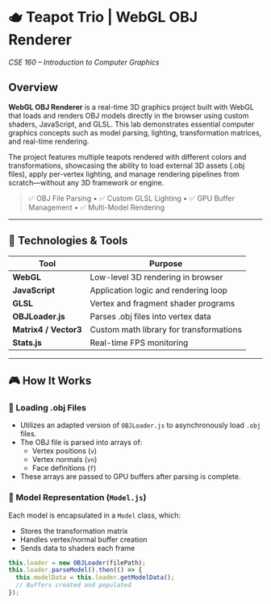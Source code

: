 # 🫖 Teapot Trio | WebGL OBJ Renderer  
*CSE 160 – Introduction to Computer Graphics*

## Overview

**WebGL OBJ Renderer** is a real-time 3D graphics project built with WebGL that loads and renders OBJ models directly in the browser using custom shaders, JavaScript, and GLSL. This lab demonstrates essential computer graphics concepts such as model parsing, lighting, transformation matrices, and real-time rendering.

The project features multiple teapots rendered with different colors and transformations, showcasing the ability to load external 3D assets (.obj files), apply per-vertex lighting, and manage rendering pipelines from scratch—without any 3D framework or engine.

> ✅ OBJ File Parsing • ✅ Custom GLSL Lighting • ✅ GPU Buffer Management • ✅ Multi-Model Rendering

---

## 🔧 Technologies & Tools

| Tool              | Purpose                              |
|------------------|--------------------------------------|
| **WebGL**         | Low-level 3D rendering in browser    |
| **JavaScript**    | Application logic and rendering loop |
| **GLSL**          | Vertex and fragment shader programs  |
| **OBJLoader.js**  | Parses .obj files into vertex data   |
| **Matrix4 / Vector3** | Custom math library for transformations |
| **Stats.js**      | Real-time FPS monitoring             |

---

## 🎮 How It Works

### 📁 Loading .obj Files

- Utilizes an adapted version of `OBJLoader.js` to asynchronously load `.obj` files.
- The OBJ file is parsed into arrays of:
  - Vertex positions (`v`)
  - Vertex normals (`vn`)
  - Face definitions (`f`)
- These arrays are passed to GPU buffers after parsing is complete.

### 🧱 Model Representation (`Model.js`)

Each model is encapsulated in a `Model` class, which:

- Stores the transformation matrix
- Handles vertex/normal buffer creation
- Sends data to shaders each frame

```js
this.loader = new OBJLoader(filePath);
this.loader.parseModel().then(() => {
  this.modelData = this.loader.getModelData();
  // Buffers created and populated
});
